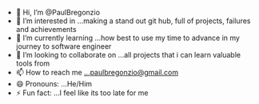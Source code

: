- 👋 Hi, I’m @PaulBregonzio
- 👀 I’m interested in ...making a stand out git hub, full of projects, failures and achievements  
- 🌱 I’m currently learning ...how best to use my time to advance in my journey to software engineer 
- 💞️ I’m looking to collaborate on ...all projects that i can learn valuable tools from 
- 📫 How to reach me ...paulbregonzio@gmail.com
- 😄 Pronouns: ...He/Him
- ⚡ Fun fact: ...I feel like its too late for me
<!---
PaulBregonzio/PaulBregonzio is a ✨ special ✨ repository because its `README.md` (this file) appears on your GitHub profile.
You can click the Preview link to take a look at your changes.
--->
